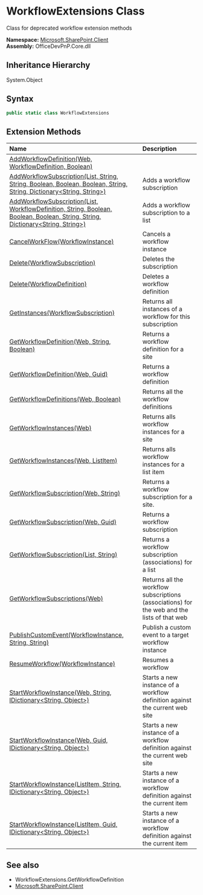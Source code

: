# WorkflowExtensions Class
 Class for deprecated workflow extension methods   

**Namespace:** [Microsoft.SharePoint.Client](Microsoft.SharePoint.Client.md)  
**Assembly:** OfficeDevPnP.Core.dll  
## Inheritance Hierarchy
System.Object  
## Syntax
```C#
public static class WorkflowExtensions
```
## Extension Methods
|**Name**|**Description**|
|:-----|:-----|
| [AddWorkflowDefinition(Web, WorkflowDefinition, Boolean)](Microsoft.SharePoint.Client.WorkflowExtensions.ed3d4bd4.md) | 
| [AddWorkflowSubscription(List, String, String, Boolean, Boolean, Boolean, String, String, Dictionary<String, String>)](Microsoft.SharePoint.Client.WorkflowExtensions.db48bc3.md) | Adds a workflow subscription
| [AddWorkflowSubscription(List, WorkflowDefinition, String, Boolean, Boolean, Boolean, String, String, Dictionary<String, String>)](Microsoft.SharePoint.Client.WorkflowExtensions.22152967.md) | Adds a workflow subscription to a list
| [CancelWorkFlow(WorkflowInstance)](Microsoft.SharePoint.Client.WorkflowExtensions.1afb83c2.md) | Cancels a workflow instance
| [Delete(WorkflowSubscription)](Microsoft.SharePoint.Client.WorkflowExtensions.7b09533.md) | Deletes the subscription
| [Delete(WorkflowDefinition)](Microsoft.SharePoint.Client.WorkflowExtensions.fa0bc740.md) | Deletes a workflow definition
| [GetInstances(WorkflowSubscription)](Microsoft.SharePoint.Client.WorkflowExtensions.41117fbe.md) | Returns all instances of a workflow for this subscription
| [GetWorkflowDefinition(Web, String, Boolean)](Microsoft.SharePoint.Client.WorkflowExtensions.89d3977b.md) | Returns a workflow definition for a site
| [GetWorkflowDefinition(Web, Guid)](Microsoft.SharePoint.Client.WorkflowExtensions.1a9b07c5.md) | Returns a workflow definition
| [GetWorkflowDefinitions(Web, Boolean)](Microsoft.SharePoint.Client.WorkflowExtensions.7692b016.md) | Returns all the workflow definitions
| [GetWorkflowInstances(Web)](Microsoft.SharePoint.Client.WorkflowExtensions.57799136.md) | Returns alls workflow instances for a site
| [GetWorkflowInstances(Web, ListItem)](Microsoft.SharePoint.Client.WorkflowExtensions.d66b2fcc.md) | Returns alls workflow instances for a list item
| [GetWorkflowSubscription(Web, String)](Microsoft.SharePoint.Client.WorkflowExtensions.250dcc40.md) | Returns a workflow subscription for a site.
| [GetWorkflowSubscription(Web, Guid)](Microsoft.SharePoint.Client.WorkflowExtensions.cd867166.md) | Returns a workflow subscription
| [GetWorkflowSubscription(List, String)](Microsoft.SharePoint.Client.WorkflowExtensions.7fa8d0c5.md) | Returns a workflow subscription (associations) for a list
| [GetWorkflowSubscriptions(Web)](Microsoft.SharePoint.Client.WorkflowExtensions.74365dec.md) | Returns all the workflow subscriptions (associations) for the web and the lists of that web
| [PublishCustomEvent(WorkflowInstance, String, String)](Microsoft.SharePoint.Client.WorkflowExtensions.41011483.md) | Publish a custom event to a target workflow instance
| [ResumeWorkflow(WorkflowInstance)](Microsoft.SharePoint.Client.WorkflowExtensions.64c0f0e1.md) | Resumes a workflow
| [StartWorkflowInstance(Web, String, IDictionary<String, Object>)](Microsoft.SharePoint.Client.WorkflowExtensions.1af92fba.md) | Starts a new instance of a workflow definition against the current web site
| [StartWorkflowInstance(Web, Guid, IDictionary<String, Object>)](Microsoft.SharePoint.Client.WorkflowExtensions.f1316769.md) | Starts a new instance of a workflow definition against the current web site
| [StartWorkflowInstance(ListItem, String, IDictionary<String, Object>)](Microsoft.SharePoint.Client.WorkflowExtensions.b77b236e.md) | Starts a new instance of a workflow definition against the current item
| [StartWorkflowInstance(ListItem, Guid, IDictionary<String, Object>)](Microsoft.SharePoint.Client.WorkflowExtensions.f71820e3.md) | Starts a new instance of a workflow definition against the current item
## See also
- WorkflowExtensions.GetWorkflowDefinition
- [Microsoft.SharePoint.Client](Microsoft.SharePoint.Client.md)
